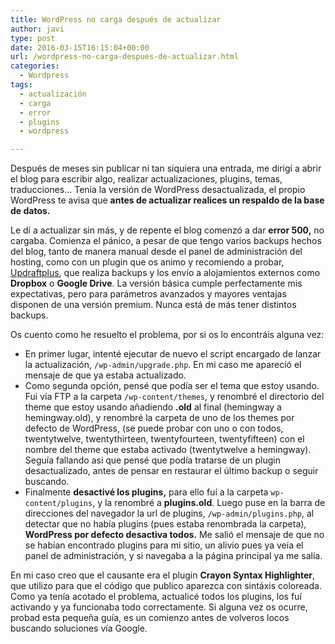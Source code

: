 ```yaml
---
title: WordPress no carga después de actualizar
author: javi
type: post
date: 2016-03-15T16:15:04+00:00
url: /wordpress-no-carga-despues-de-actualizar.html
categories:
  - Wordpress
tags:
  - actualización
  - carga
  - error
  - plugins
  - wordpress

---
```

Después de meses sin publicar ni tan siquiera una entrada, me dirigí a abrir el blog para escribir algo, realizar actualizaciones, plugins, temas, traducciones&#8230; Tenía la versión de WordPress desactualizada, el propio WordPress te avisa que **antes de actualizar realices un respaldo de la base de datos.**

Le dí a actualizar sin más, y de repente el blog comenzó a dar **error 500,** no cargaba. Comienza el pánico, a pesar de que tengo varios backups hechos del blog, tanto de manera manual desde el panel de administración del hosting, como con un plugin que os animo y recomiendo a probar, [Updraftplus][1], que realiza backups y los envío a alojamientos externos como **Dropbox** o **Google Drive**. La versión básica cumple perfectamente mis expectativas, pero para parámetros avanzados y mayores ventajas disponen de una versión premium. Nunca está de más tener distintos backups.

Os cuento como he resuelto el problema, por si os lo encontráis alguna vez:

  * En primer lugar, intenté ejecutar de nuevo el script encargado de lanzar la actualización, `/wp-admin/upgrade.php`. En mi caso me apareció el mensaje de que ya estaba actualizado.
  * Como segunda opción, pensé que podía ser el tema que estoy usando. Fui vía FTP a la carpeta `/wp-content/themes`, y renombré el directorio del theme que estoy usando añadiendo **.old** al final (hemingway a hemingway.old), y renombré la carpeta de uno de los themes por defecto de WordPress, (se puede probar con uno o con todos, twentytwelve, twentythirteen, twentyfourteen, twentyfifteen) con el nombre del theme que estaba activado (twentytwelve a hemingway). Seguía fallando asi que pensé que podía tratarse de un plugin desactualizado, antes de pensar en restaurar el último backup o seguir buscando.
  * Finalmente **desactivé los plugins,** para ello fuí a la carpeta `wp-content/plugins`, y la renombré a **plugins.old**. Luego puse en la barra de direcciones del navegador la url de plugins, `/wp-admin/plugins.php`, al detectar que no había plugins (pues estaba renombrada la carpeta), **WordPress por defecto desactiva todos.** Me salió el mensaje de que no se habían encontrado plugins para mi sitio, un alivio pues ya veía el panel de administración, y si navegaba a la página principal ya me salía.

En mi caso creo que el causante era el plugin **Crayon Syntax Highlighter**, que utilizo para que el código que publico aparezca con sintáxis coloreada. Como ya tenía acotado el problema, actualicé todos los plugins, los fuí activando y ya funcionaba todo correctamente. Si alguna vez os ocurre, probad esta pequeña guía, es un comienzo antes de volveros locos buscando soluciones vía Google.

 [1]: http://updraftplus.com/